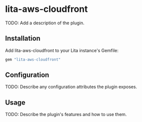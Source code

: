 # lita-aws-cloudfront

TODO: Add a description of the plugin.

## Installation

Add lita-aws-cloudfront to your Lita instance's Gemfile:

``` ruby
gem "lita-aws-cloudfront"
```

## Configuration

TODO: Describe any configuration attributes the plugin exposes.

## Usage

TODO: Describe the plugin's features and how to use them.
